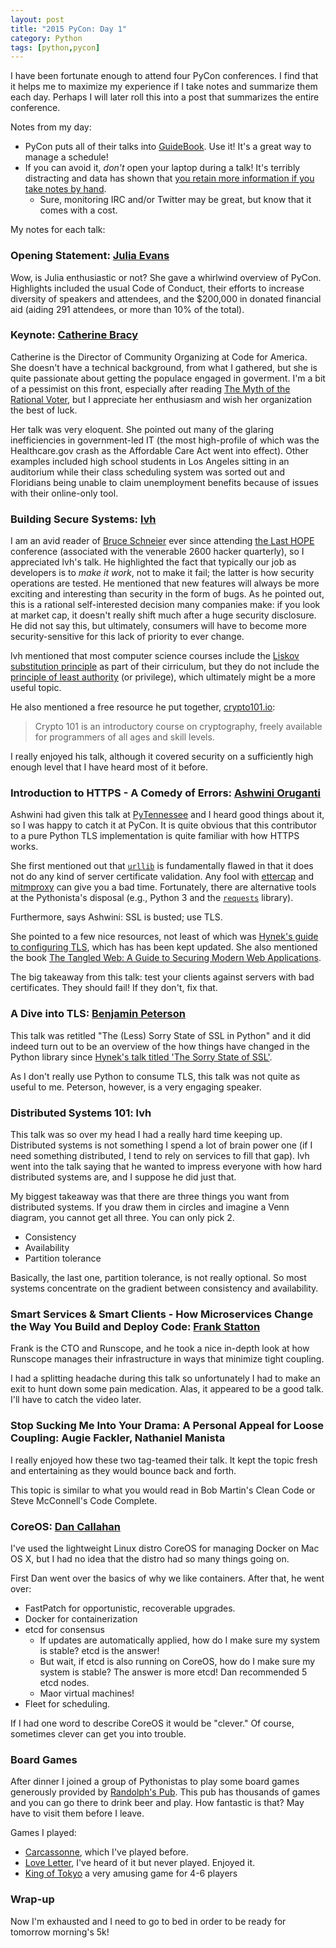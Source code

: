 ```yaml
---
layout: post
title: "2015 PyCon: Day 1"
category: Python
tags: [python,pycon]
---
```

I have been fortunate enough to attend four PyCon conferences. I find that it
helps me to maximize my experience if I take notes and summarize them each day.
Perhaps I will later roll this into a post that summarizes the entire
conference.

Notes from my day:

* PyCon puts all of their talks into [GuideBook](https://play.google.com/store/apps/details?id=com.guidebook.android). Use it! It's a great way to manage a schedule!
* If you can avoid it, *don't* open your laptop during a talk! It's terribly distracting and data has shown that [you retain more information if you take notes by hand](http://www.scientificamerican.com/article/a-learning-secret-don-t-take-notes-with-a-laptop/).
  * Sure, monitoring IRC and/or Twitter may be great, but know that it comes with a cost.

My notes for each talk:

### Opening Statement: [Julia Evans](https://twitter.com/b0rk)

Wow, is Julia enthusiastic or not? She gave a whirlwind overview of PyCon.
Highlights included the usual Code of Conduct, their efforts to increase
diversity of speakers and attendees, and the $200,000 in donated financial aid
(aiding 291 attendees, or more than 10% of the total).

### Keynote: [Catherine Bracy](https://twitter.com/cbracy)

Catherine is the Director of Community Organizing at Code for America. She
doesn't have a technical background, from what I gathered, but she is quite
passionate about getting the populace engaged in goverment. I'm a bit of a
pessimist on this front, especially after reading [The Myth of the Rational
Voter](http://en.wikipedia.org/wiki/The_Myth_of_the_Rational_Voter), but I
appreciate her enthusiasm and wish her organization the best of luck.

Her talk was very eloquent. She pointed out many of the glaring inefficiencies
in government-led IT (the most high-profile of which was the Healthcare.gov
crash as the Affordable Care Act went into effect). Other examples included high
school students in Los Angeles sitting in an auditorium while their class
scheduling system was sorted out and Floridians being unable to claim unemployment
benefits because of issues with their online-only tool.

### Building Secure Systems: [lvh](https://twitter.com/lvh)

I am an avid reader of [Bruce Schneier](https://www.schneier.com/) ever since
attending [the Last HOPE](http://www.thelasthope.org/) conference (associated
with the venerable 2600 hacker quarterly), so I appreciated lvh's talk. He
highlighted the fact that typically our job as developers is to *make it work*,
not to make it fail; the latter is how security operations are tested. He
mentioned that new features will always be more exciting and interesting than
security in the form of bugs. As he pointed out, this is a rational
self-interested decision many companies make: if you look at market cap, it
doesn't really shift much after a huge security disclosure. He did not say this,
but ultimately, consumers will have to become more security-sensitive for this
lack of priority to ever change.

lvh mentioned that most computer science courses include the [Liskov
substitution principle](http://en.wikipedia.org/wiki/Liskov_substitution_principle)
as part of their cirriculum, but they do not include the [principle of least
authority](http://en.wikipedia.org/wiki/Principle_of_least_privilege) (or
privilege), which ultimately might be a more useful topic.

He also mentioned a free resource he put together,
[crypto101.io](https://www.crypto101.io/):

>  Crypto 101 is an introductory course on cryptography, freely available for
>  programmers of all ages and skill levels.

I really enjoyed his talk, although it covered security on a sufficiently high
enough level that I have heard most of it before.

### Introduction to HTTPS - A Comedy of Errors: [Ashwini Oruganti](https://twitter.com/_ashfall_)

Ashwini had given this talk at
[PyTennessee](https://www.pytennessee.org/schedule/presentation/84/) and I heard
good things about it, so I was happy to catch it at PyCon. It is quite obvious
that this contributor to a pure Python TLS implementation is quite familiar with
how HTTPS works.

She first mentioned out that
[`urllib`](https://docs.python.org/2/library/urllib.html) is fundamentally
flawed in that it does not do any kind of server certificate validation.
Any fool with [ettercap](http://ettercap.github.io/ettercap/) and
[mitmproxy](https://mitmproxy.org/) can give you a bad time.
Fortunately, there are alternative tools at the Pythonista's disposal (e.g.,
Python 3 and the [`requests`](http://docs.python-requests.org/en/latest/)
library).

Furthermore, says Ashwini: SSL is busted; use TLS.

She pointed to a few nice resources, not least of which was [Hynek's guide to
configuring
TLS](https://hynek.me/articles/hardening-your-web-servers-ssl-ciphers/), which
has has been kept updated. She also mentioned the book [The Tangled
Web: A Guide to Securing Modern Web Applications](http://www.amazon.com/gp/product/1593273886/ref=as_li_tl?ie=UTF8&camp=1789&creative=390957&creativeASIN=1593273886&linkCode=as2&tag=rea036-20&linkId=ZRZVXBNZ2WBTZUVI).

The big takeaway from this talk: test your clients against servers with bad
certificates. They should fail! If they don't, fix that.

### A Dive into TLS: [Benjamin Peterson](https://twitter.com/gutworth)

This talk was retitled "The (Less) Sorry State of SSL in Python" and it did
indeed turn out to be an overview of the how things have changed in the Python
library since [Hynek's
talk titled 'The Sorry State of SSL'](https://hynek.me/talks/tls/).

As I don't really use Python to consume TLS, this talk was not quite as useful
to me. Peterson, however, is a very engaging speaker.

### Distributed Systems 101: lvh

This talk was so over my head I had a really hard time keeping up. Distributed
systems is not something I spend a lot of brain power one (if I need something
distributed, I tend to rely on services to fill that gap). lvh went into the
talk saying that he wanted to impress everyone with how hard distributed systems
are, and I suppose he did just that.

My biggest takeaway was that there are three things you want from distributed
systems. If you draw them in circles and imagine a Venn diagram, you cannot get
all three. You can only pick 2.

* Consistency
* Availability
* Partition tolerance

Basically, the last one, partition tolerance, is not really optional. So most
systems concentrate on the gradient between consistency and availability.

### Smart Services & Smart Clients - How Microservices Change the Way You Build and Deploy Code: [Frank Statton](https://twitter.com/frankrstratton)

Frank is the CTO and Runscope, and he took a nice in-depth look at how Runscope
manages their infrastructure in ways that minimize tight coupling.

I had a splitting headache during this talk so unfortunately I had to make an
exit to hunt down some pain medication. Alas, it appeared to be a good talk.
I'll have to catch the video later.

### Stop Sucking Me Into Your Drama: A Personal Appeal for Loose Coupling: Augie Fackler, Nathaniel Manista

I really enjoyed how these two tag-teamed their talk. It kept the topic fresh and
entertaining as they would bounce back and forth.

This topic is similar to what you would read in Bob Martin's Clean Code or Steve
McConnell's Code Complete.

### CoreOS: [Dan Callahan](https://twitter.com/callahad)

I've used the lightweight Linux distro CoreOS for managing Docker on Mac OS X,
but I had no idea that the distro had so many things going on.

First Dan went over the basics of why we like containers. After that, he went
over:
* FastPatch for opportunistic, recoverable upgrades.
* Docker for containerization
* etcd for consensus
  * If updates are automatically applied, how do I make sure my system is stable? etcd is the answer!
  * But wait, if etcd is also running on CoreOS, how do I make sure my system is stable? The answer is more etcd! Dan recommended 5 etcd nodes.
  * Maor virtual machines!
* Fleet for scheduling.

If I had one word to describe CoreOS it would be "clever." Of course, sometimes
clever can get you into trouble.

### Board Games

After dinner I joined a group of Pythonistas to play some board games generously
provided by [Randolph's Pub](http://www.randolph.ca/?lang=en). This pub has
thousands of games and you can go there to drink beer and play. How fantastic is
that? May have to visit them before I leave.

Games I played:
* [Carcassonne](http://en.wikipedia.org/wiki/Carcassonne_%28board_game%29), which I've played before.
* [Love Letter](http://www.alderac.com/loveletter/), I've heard of it but never played. Enjoyed it.
* [King of Tokyo](http://boardgamegeek.com/boardgame/70323/king-tokyo) a very amusing game for 4-6 players

### Wrap-up

Now I'm exhausted and I need to go to bed in order to be ready for tomorrow
morning's 5k!

